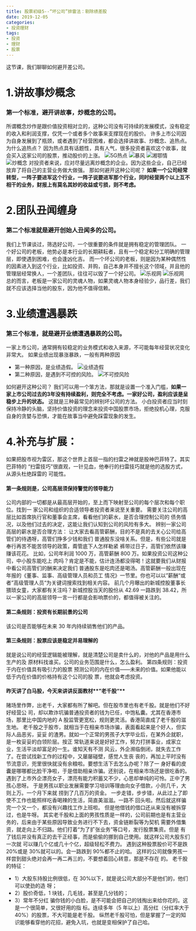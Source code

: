 ```yaml
---
title: 股票初级5--“坏公司”排雷法：剔除绩差股
date: 2019-12-05
categories: 
- 投资理财
tags: 
- 投资
- 理财
- 股票
---
```


这节课，我们聊聊如何避开差公司。
# 1.讲故事炒概念
### 第一个标准，避开讲故事，炒概念的公司。
所谓概念炒作是跟价值投资相对立的，这种公司没有可持续的发展模式，没有稳定的收入和利润支撑，仅凭一个或者多个故事来支撑现在的股价。
许多上市公司因为自身发展到了瓶颈，或者遇到了经营困难，都会选择讲故事、炒概念、追热点。
为什么追热点？
因为热点具有话题性，具有人气，很多投资者喜欢这个故事，就会买入这家公司的股票，推动股价的上涨。
![5G热点](5G热点.png)
![暴风](暴风.png)
![湘鄂情](湘鄂情.png)
![炒概念](炒概念.png)
对投资者来说，应对尽量远离炒概念的企业。因为这些企业，自己已经放弃了将自己的主营业务做大做强。
那如何避开这种公司呢？
**如果一个公司经常转型，一阵子要进军这个行业，一阵子说要进军那个行业，同时经营两个以上互不相干的业务，财报上有莫名其妙的收益或亏损，则不考虑。**
# 2.团队丑闻缠身
### 第二个标准就是避开创始人丑闻多的公司。
我们上节课谈过，筛选好公司，一个很重要的条件就是拥有稳定的管理团队。
一个好公司的老板，他势必是本行业的长期耕耘者，且有一个稳定和分工明确的管理层，即使遇到困难，也会逢凶化吉。
而一个坏公司的老板，则是因为某种偶然性的因素进入到这个行业，比如投资、并购，自己本身并不擅长这个领域，并且他的管理层经常换人，一个差团队，往往可以毁了一个好公司。
![乐视网](乐视网.png)
![乐视网](乐视网1.png)
总的而言，老板是一家公司的灵魂人物，如果灵魂人物本身经验少，品行差，我们就不应该选择当他的股东，因为他不值得信赖。
# 3.业绩遭遇暴跌
### 第三个标准，就是避开业绩遭遇暴跌的公司。
一家上市公司，通常拥有较稳定的业务模式和收入来源，不可能每年经营状况变化非常大。
如果业绩出现暴涨暴跌，一般有两种原因
- 第一种原因，是业绩造假。
![业绩造假](业绩造假.png)
- 第二种原因，是遇到不可控的风险。
![不可控风险](不可控风险.png)

如何避开这种公司？
我们可以用一个笨方法，那就是设置一个准入门槛，**如果一家上市公司过去的3年没有持续盈利，则完全不考虑。一家好公司，盈利应该是呈稳步上升的状态。**
这就是三种最常见的辨别坏公司的方法。
小白投资者应当时刻保持冷静的头脑，坚持价值投资的理念来投资中国股票市场，拒绝投机心理，克服自身的贪婪与恐惧，才能在故事当中避免踩雷现象的发生。

# 4.补充与扩展：
如果把股市视为雷区，那这个世界上首屈一指的扫雷之神就是股神巴菲特了。其实巴菲特的 “扫雷技巧”很直观，一针见血，他奉行的扫雷技巧就是他的选股方式，从源头杜绝踩雷的 可能性。
#### 第一条规则是，公司高层须保持警觉的领导能力
 公司内部的一切都是从最高层开始的，至上而下映射至公司的每个层次和每个职位。找到一 家公司和组织的合适领导者投资者来说至关重要。 
需要关注公司的高层比如首席执行官和董事会主席，看看他们的薪水，是否合理控制公司的 债务情况，以及他们过去的决定，这能让我们认知到公司的风险有多大。
 辨别一家公司高层的薪水是否合理方法： 
让大家去看高管薪酬，目的不是真的去关心公司给高管们的待遇呀，高管们挣多少钱和我们 普通股东没啥关系。但是，有些公司就是奉行再苦不能苦领导的政策，甭管底下人怎样勒紧 裤带过日子，高管们依然该赚赚该花花。 
比如，公司年利润 1000 万，高管薪酬 800 万。如果投资公司这种公司，中小股东能吃上 肉吗？肯定是不能，估计连汤都没得喝！这就要我们从财报中看公司高管们的酬来决定我们 普通股东是吃肉还是喝汤。高管薪酬一般出现在年报的《董事、监事、高级管理人员和员工 情况》一节里。你也可以以”薪酬“或者”高级管理人员“为关键词搜索找到相关内容。 前几个月曝出的新城控股董事长猥琐女童，大家都有关注吗？新城控股当天的股份从 42.69 一路跌到 38.42，所以一家公司的高层领导一言一行都是会影响票价的，都值得被关注的。 
#### 第二条规则：投资有长期前景的公司
该公司是否能够在未来 30 年内持续销售他们的产品。
#### 第三条规则：股票应该是稳定并易理解的
就是说公司的经营逻辑能被理解，就是清楚公司是卖什么的，对他的产品是用什么生产的及 原材料找谁买。公司的业务范围是什么，怎么盈利。 
第四条规则：投资于内在价值具有吸引力的股票 
预测公司的内在价值——未来的价值。如果他能以低于内在价值的价格持有这个公司的股 票，他就会考虑投资。 
#### 昨天讲了白马股，今天来讲讲反面教材**”老千股“** 
赌场里作弊，出老千，大家都有所了解吧。但在股市里也有老千股。就是他们不好好经营公 司，却以欺诈坑骗普通投资者的钱为已任，中饱私囊。尤其在香港市场，那里比中国内地的 A 股监管更宽松，规则更灵活。香港简直成了老千股的滋生地。
老千股之于股市，就相当于在相亲市场诈骗，表面看起来是个好人，但实际人品恶劣，妥妥 的渣男。就如一个正常的男孩子大学毕业后，在某外企就职，是一枚妥妥的白领阶层。按正 常轨道来说是好好工作，努力打拼事业，成家立业，生活平淡却富足的一生。谁知天有不测 风云，外企濒临倒闭，就失去工作了。在尝试找新工作的过程中，又屡屡碰壁，感觉人生丧 丧的，再加上平时没有节流意识，兜里很快就没有余粮啦。要想生活下去怎么办呢？除了一 身好看的皮囊是哪哪都比脸干净啦，于是借助相亲诈骗。还别说，在相亲市场还是很吃香的。 遇到了上市外企漂亮女子，漂亮有能力积蓄又不少，心思却单纯的可怜。正中了男孩心思呀。 于是男孩以职业发展需要学习培训等理由向女子借款，小则几千，大则上万。一个月下来就 捞到了几百万的资金。 
一步走错，步步错，从此过上了即使不工作也能照样吃香喝辣的生活，简直美滋滋。一路不 回头啦。然后就这样骗完一个又一个，都没有兴趣找工作上班啦。 
但是他借钱的借口还从来没有被拆穿过，也是牛呀。
其实老千股和上面的男孩性质是一样的，公司前期也是有主营业务的，后来由于某些原因导致业务进行不下去，资金链断裂等为契机 需要外借集资，就走向上不归路。他们打着“为了扩张业务”等口号，发行股票集资。但是 有了钱后并没有真正的去干正经事，而是偷偷的挪到自己使用。就这样公司大股东们一次就 可以赚几个亿或几十个亿，超级轻松不费力。 
遇到这种股票股价可不是跌 20%或是 30%就可以的。会一路跌到 90%都不止的哈。 这样的公司就像男孩一样尝到甜头绝对会再一再二再三的，不要想着回心转意，那是不存在 的。
老千股的特征： 
- 1）大股东持股比例很低，在 30%以下，就是说公司大部分不是他们的，他们可以使劲的造 呀；
- 2）股价奇低，1 块钱，几毛钱，甚至是几分钱的； 
- 3）常年不分红 
骗你钱的小白脸，是不可能会把自己的钱掏出来给你花的。这是一个很简单，又很好用的指 标。连续多年（5 年以上）高分红（分红率大于 40%）的股票，不大可能是老千股。 纵然老千股可怕，但是掌握了一定的知识能够看穿他的花招，避免入坑，也就是变相保护了自己哈。 
